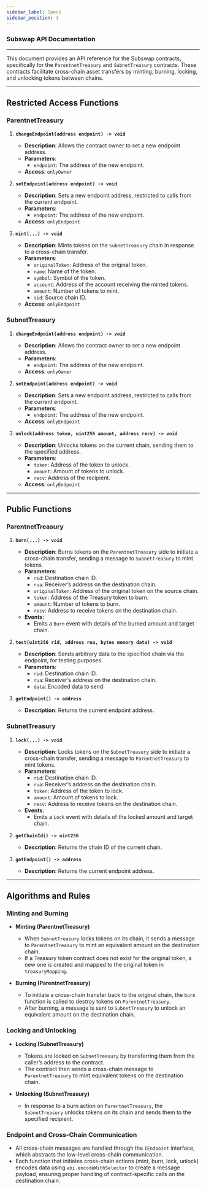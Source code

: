 ```yaml
---
sidebar_label: Specs
sidebar_position: 3
---
```

### Subswap API Documentation

---

This document provides an API reference for the Subswap contracts, specifically for the `ParentnetTreasury` and `SubnetTreasury` contracts. These contracts facilitate cross-chain asset transfers by minting, burning, locking, and unlocking tokens between chains.

---

## **Restricted Access Functions**

### **ParentnetTreasury**

1. **`changeEndpoint(address endpoint) -> void`**
   - **Description**: Allows the contract owner to set a new endpoint address.
   - **Parameters**:
     - `endpoint`: The address of the new endpoint.
   - **Access**: `onlyOwner`

2. **`setEndpoint(address endpoint) -> void`**
   - **Description**: Sets a new endpoint address, restricted to calls from the current endpoint.
   - **Parameters**:
     - `endpoint`: The address of the new endpoint.
   - **Access**: `onlyEndpoint`

3. **`mint(...) -> void`**
   - **Description**: Mints tokens on the `SubnetTreasury` chain in response to a cross-chain transfer.
   - **Parameters**:
     - `originalToken`: Address of the original token.
     - `name`: Name of the token.
     - `symbol`: Symbol of the token.
     - `account`: Address of the account receiving the minted tokens.
     - `amount`: Number of tokens to mint.
     - `sid`: Source chain ID.
   - **Access**: `onlyEndpoint`

### **SubnetTreasury**

1. **`changeEndpoint(address endpoint) -> void`**
   - **Description**: Allows the contract owner to set a new endpoint address.
   - **Parameters**:
     - `endpoint`: The address of the new endpoint.
   - **Access**: `onlyOwner`

2. **`setEndpoint(address endpoint) -> void`**
   - **Description**: Sets a new endpoint address, restricted to calls from the current endpoint.
   - **Parameters**:
     - `endpoint`: The address of the new endpoint.
   - **Access**: `onlyEndpoint`

3. **`unlock(address token, uint256 amount, address recv) -> void`**
   - **Description**: Unlocks tokens on the current chain, sending them to the specified address.
   - **Parameters**:
     - `token`: Address of the token to unlock.
     - `amount`: Amount of tokens to unlock.
     - `recv`: Address of the recipient.
   - **Access**: `onlyEndpoint`

---

## **Public Functions**

### **ParentnetTreasury**

1. **`burn(...) -> void`**
   - **Description**: Burns tokens on the `ParentnetTreasury` side to initiate a cross-chain transfer, sending a message to `SubnetTreasury` to mint tokens.
   - **Parameters**:
     - `rid`: Destination chain ID.
     - `rua`: Receiver’s address on the destination chain.
     - `originalToken`: Address of the original token on the source chain.
     - `token`: Address of the Treasury token to burn.
     - `amount`: Number of tokens to burn.
     - `recv`: Address to receive tokens on the destination chain.
   - **Events**:
     - Emits a `Burn` event with details of the burned amount and target chain.

2. **`test(uint256 rid, address rua, bytes memory data) -> void`**
   - **Description**: Sends arbitrary data to the specified chain via the endpoint, for testing purposes.
   - **Parameters**:
     - `rid`: Destination chain ID.
     - `rua`: Receiver’s address on the destination chain.
     - `data`: Encoded data to send.
  
3. **`getEndpoint() -> address`**
   - **Description**: Returns the current endpoint address.

### **SubnetTreasury**

1. **`lock(...) -> void`**
   - **Description**: Locks tokens on the `SubnetTreasury` side to initiate a cross-chain transfer, sending a message to `ParentnetTreasury` to mint tokens.
   - **Parameters**:
     - `rid`: Destination chain ID.
     - `rua`: Receiver’s address on the destination chain.
     - `token`: Address of the token to lock.
     - `amount`: Amount of tokens to lock.
     - `recv`: Address to receive tokens on the destination chain.
   - **Events**:
     - Emits a `Lock` event with details of the locked amount and target chain.

2. **`getChainId() -> uint256`**
   - **Description**: Returns the chain ID of the current chain.
  
3. **`getEndpoint() -> address`**
   - **Description**: Returns the current endpoint address.

---

## **Algorithms and Rules**

### **Minting and Burning**

- **Minting (ParentnetTreasury)**
  - When `SubnetTreasury` locks tokens on its chain, it sends a message to `ParentnetTreasury` to mint an equivalent amount on the destination chain.
  - If a Treasury token contract does not exist for the original token, a new one is created and mapped to the original token in `treasuryMapping`.

- **Burning (ParentnetTreasury)**
  - To initiate a cross-chain transfer back to the original chain, the `burn` function is called to destroy tokens on `ParentnetTreasury`. 
  - After burning, a message is sent to `SubnetTreasury` to unlock an equivalent amount on the destination chain.

### **Locking and Unlocking**

- **Locking (SubnetTreasury)**
  - Tokens are locked on `SubnetTreasury` by transferring them from the caller’s address to the contract. 
  - The contract then sends a cross-chain message to `ParentnetTreasury` to mint equivalent tokens on the destination chain.

- **Unlocking (SubnetTreasury)**
  - In response to a burn action on `ParentnetTreasury`, the `SubnetTreasury` unlocks tokens on its chain and sends them to the specified recipient.

### **Endpoint and Cross-Chain Communication**

- All cross-chain messages are handled through the `IEndpoint` interface, which abstracts the low-level cross-chain communication.
- Each function that initiates cross-chain actions (mint, burn, lock, unlock) encodes data using `abi.encodeWithSelector` to create a message payload, ensuring proper handling of contract-specific calls on the destination chain.
  
